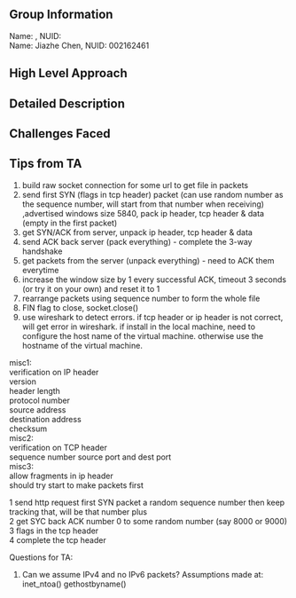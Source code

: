 ## Group Information

Name: , NUID:  
Name: Jiazhe Chen, NUID: 002162461  

## High Level Approach

## Detailed Description

## Challenges Faced

## Tips from TA

1. build raw socket connection for some url to get file in packets  
2. send first SYN (flags in tcp header) packet (can use random number as the sequence number, will start from that number when receiving) ,advertised windows size 5840, pack ip header, tcp header & data (empty in the first packet)  
3. get SYN/ACK from server, unpack ip header, tcp header & data  
4. send ACK back server (pack everything) - complete the 3-way handshake  
5. get packets from the server (unpack everything) - need to ACK them everytime  
6. increase the window size by 1 every successful ACK, timeout 3 seconds (or try it on your own) and reset it to 1  
7. rearrange packets using sequence number to form the whole file  
8. FIN flag to close, socket.close()  
9. use wireshark to detect errors. if tcp header or ip header is not correct, will get error in wireshark. if install in the local machine, need to configure the host name of the virtual machine. otherwise use the hostname of the virtual machine.  

misc1:  
verification on IP header  
version  
header length  
protocol number  
source address  
destination address  
checksum  
misc2:  
verification on TCP header  
sequence number source port and dest port  
misc3:  
allow fragments in ip header  
should try start to make packets first  

1 send http request first SYN packet a random sequence number then keep tracking that, will be that number plus  
2 get SYC back ACK number 0 to some random number (say 8000 or 9000)  
3 flags in the tcp header  
4 complete the tcp header  


Questions for TA:
1. Can we assume IPv4 and no IPv6 packets? Assumptions made at:
    inet_ntoa()
    gethostbyname()